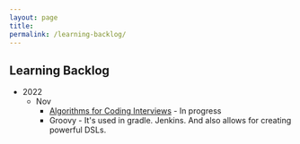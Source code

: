 ```yaml
---
layout: page
title: 
permalink: /learning-backlog/
---
```


## Learning Backlog

- 2022
  - Nov
    - [Algorithms for Coding Interviews](/algorithm-problem) - In progress
    - Groovy - It's used in gradle. Jenkins. And also allows for creating powerful DSLs.

